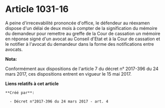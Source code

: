 # Article 1031-16

A peine d'irrecevabilité prononcée d'office, le défendeur au réexamen dispose d'un délai de deux mois à compter de la
signification du mémoire du demandeur pour remettre au greffe de la Cour de cassation un mémoire en réponse signé d'un avocat
au Conseil d'Etat et à la Cour de cassation et le notifier à l'avocat du demandeur dans la forme des notifications entre
avocats.

**Nota:**

Conformément aux dispositions de l'article 7 du décret n° 2017-396 du 24 mars 2017, ces dispositions entrent en vigueur le 15
mai 2017.

**Liens relatifs à cet article**

	**Créé par**:

	  - Décret n°2017-396 du 24 mars 2017 - art. 4
